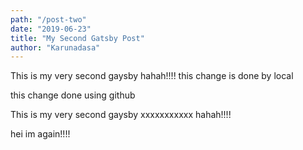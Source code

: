 ```yaml
---
path: "/post-two"
date: "2019-06-23"
title: "My Second Gatsby Post"
author: "Karunadasa"
---
```



This is my very second gaysby hahah!!!!
this change is done by local

this change done using github

This is my very second gaysby xxxxxxxxxxx hahah!!!!


hei im again!!!!

